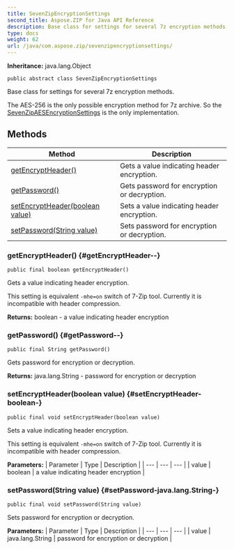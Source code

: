 ```yaml
---
title: SevenZipEncryptionSettings
second_title: Aspose.ZIP for Java API Reference
description: Base class for settings for several 7z encryption methods.
type: docs
weight: 62
url: /java/com.aspose.zip/sevenzipencryptionsettings/
---
```


**Inheritance:**
java.lang.Object
```
public abstract class SevenZipEncryptionSettings
```

Base class for settings for several 7z encryption methods.

The AES-256 is the only possible encryption method for 7z archive. So the [SevenZipAESEncryptionSettings](../../com.aspose.zip/sevenzipaesencryptionsettings) is the only implementation.
## Methods

| Method | Description |
| --- | --- |
| [getEncryptHeader()](#getEncryptHeader--) | Gets a value indicating header encryption. |
| [getPassword()](#getPassword--) | Gets password for encryption or decryption. |
| [setEncryptHeader(boolean value)](#setEncryptHeader-boolean-) | Sets a value indicating header encryption. |
| [setPassword(String value)](#setPassword-java.lang.String-) | Sets password for encryption or decryption. |
### getEncryptHeader() {#getEncryptHeader--}
```
public final boolean getEncryptHeader()
```


Gets a value indicating header encryption.

This setting is equivalent `-mhe=on` switch of 7-Zip tool. Currently it is incompatible with header compression.

**Returns:**
boolean - a value indicating header encryption
### getPassword() {#getPassword--}
```
public final String getPassword()
```


Gets password for encryption or decryption.

**Returns:**
java.lang.String - password for encryption or decryption
### setEncryptHeader(boolean value) {#setEncryptHeader-boolean-}
```
public final void setEncryptHeader(boolean value)
```


Sets a value indicating header encryption.

This setting is equivalent `-mhe=on` switch of 7-Zip tool. Currently it is incompatible with header compression.

**Parameters:**
| Parameter | Type | Description |
| --- | --- | --- |
| value | boolean | a value indicating header encryption |

### setPassword(String value) {#setPassword-java.lang.String-}
```
public final void setPassword(String value)
```


Sets password for encryption or decryption.

**Parameters:**
| Parameter | Type | Description |
| --- | --- | --- |
| value | java.lang.String | password for encryption or decryption |

